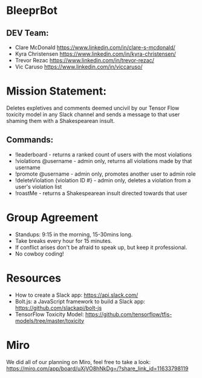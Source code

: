 # BleeprBot

## DEV Team:
- Clare McDonald https://www.linkedin.com/in/clare-s-mcdonald/
- Kyra Christensen https://www.linkedin.com/in/kyra-christensen/
- Trevor Rezac https://www.linkedin.com/in/trevor-rezac/
- Vic Caruso https://www.linkedin.com/in/viccaruso/

# Mission Statement:
Deletes expletives and comments deemed uncivil by our Tensor Flow toxicity model in any Slack channel and sends a message to that user shaming them with a Shakespearean insult.

## Commands: 
- !leaderboard - returns a ranked count of users with the most violations
- !violations @username - admin only, returns all violations made by that username
- !promote @username - admin only, promotes another user to admin role
- !deleteViolation {violation ID #} - admin only, deletes a violation from a user's violation list
- !roastMe - returns a Shakespearean insult directed towards that user

# Group Agreement
- Standups: 9:15 in the morning, 15-30mins long.
- Take breaks every hour for 15 minutes.
- If conflict arises don't be afraid to speak up, but keep it professional.
- No cowboy coding!

# Resources
- How to create a Slack app: https://api.slack.com/
- Bolt.js: a JavaScript framework to build a Slack app: https://github.com/slackapi/bolt-js
- TensorFlow Toxicity Model: https://github.com/tensorflow/tfjs-models/tree/master/toxicity

# Miro
We did all of our planning on Miro, feel free to take a look:
https://miro.com/app/board/uXjVO8hNkDg=/?share_link_id=11633798119 
